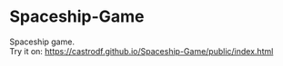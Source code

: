 # Spaceship-Game
Spaceship game. <br>
Try it on:
https://castrodf.github.io/Spaceship-Game/public/index.html
